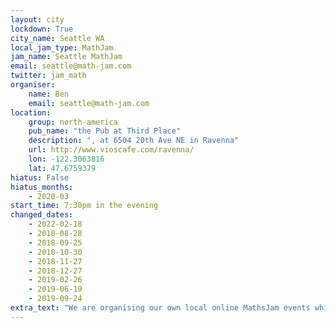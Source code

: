 ```yaml
---
layout: city
lockdown: True
city_name: Seattle WA
local_jam_type: MathJam
jam_name: Seattle MathJam
email: seattle@math-jam.com
twitter: jam_math
organiser:
    name: Ben
    email: seattle@math-jam.com
location:
    group: north-america
    pub_name: "the Pub at Third Place"
    description: ", at 6504 20th Ave NE in Ravenna"
    url: http://www.vioscafe.com/ravenna/
    lon: -122.3063816
    lat: 47.6759379
hiatus: False
hiatus_months: 
    - 2020-03
start_time: 7:30pm in the evening
changed_dates:
    - 2022-02-18
    - 2018-08-28
    - 2018-09-25
    - 2018-10-30
    - 2018-11-27
    - 2018-12-27
    - 2019-02-26
    - 2019-06-19
    - 2019-09-24
extra_text: "We are organising our own local online MathsJam events while we can't meet in person, some with guest speakers - get in touch if you'd like more information."
---
```

